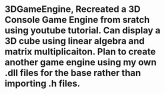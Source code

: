 # 3DGameEngine, Recreated a 3D Console Game Engine from sratch using youtube tutorial. Can display a 3D cube using linear algebra and matrix multiplicaiton. Plan to create another game engine using my own .dll files for the base rather than importing .h files.   